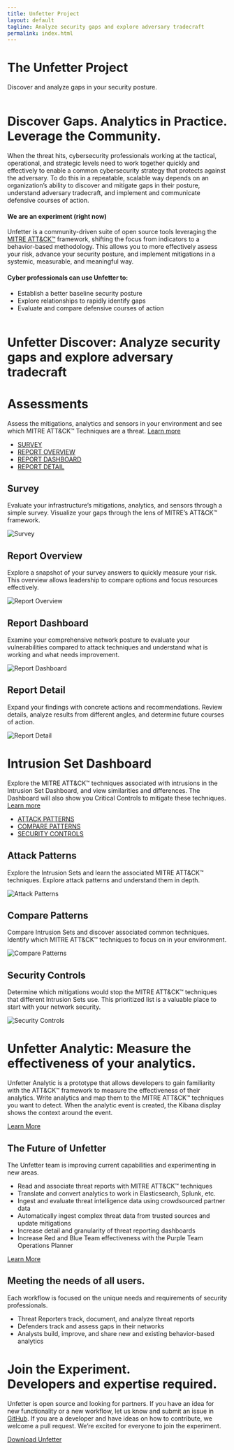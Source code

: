 ```yaml
---
title: Unfetter Project
layout: default
tagline: Analyze security gaps and explore adversary tradecraft
permalink: index.html
---
```



<div class="container-fluid mt-5 mb-3 my-sm-5"><!--INTRO/HEADER-->
    <div class="row justify-content-center">
        <div class="col-sm-8 text-center">
            <h1 class="hero">The Unfetter Project</h1>
            <p class="lead">Discover and analyze gaps in your security posture.</p>
        </div>
        <div class="col-12 text-center header-img pt-sm-5">
            <img class="img-fluid" src="./images/unfetter_header3_sm_lt.png" alt="">
        </div>
    </div>
</div><!-- /.container -->

<div class="container my-lg-5 pb-5 py-lg-5"><!--FIRST TEXT BLOCK-->
    <div class="row">
        <div class="col text-center">
            <h1>Discover Gaps. Analytics in Practice. Leverage the Community.</h1>
        </div>
    </div>
    <div class="row mt-sm-3 justify-content-center">
        <div class="col-lg-9">
            <p>
                When the threat hits, cybersecurity professionals working at the tactical,
                operational, and strategic levels need to work together quickly and effectively to
                enable a common cybersecurity strategy that protects against the adversary. To do
                this in a repeatable, scalable way depends on an organization’s ability to discover
                and mitigate gaps in their posture, understand adversary tradecraft, and implement and communicate
                defensive courses of action.
            </p>
        </div>
    </div>
    <div class="row py-sm-5 px-3 pb-5 mb-5">
        <div class="col-sm-6 mb-sm-5">
            <h4>We are an experiment (right now)</h4>
            <p>
                Unfetter is a community-driven suite of open source tools
                leveraging the <a href="https://attack.mitre.org/wiki/Main_Page">MITRE ATT&CK™</a> framework,
                shifting the
                focus from indicators to a behavior-based
                methodology. This allows you to more effectively assess
                your risk, advance your security posture, and implement
                mitigations in a systemic, measurable, and meaningful way.
            </p>
        </div>
        <div class="col-sm-6 mb-5">
            <h4>Cyber professionals can use Unfetter to:</h4>
            <ul>
                <li>Establish a better baseline security posture</li>
                <li>Explore relationships to rapidly identify gaps</li>
                <li>Evaluate and compare defensive courses of action</li>
            </ul>
        </div>
    </div>
</div>

<div class="container-fluid text-center divider-image"><!--DIVIDER IMAGE-->
    <div class="row align-items-end divider-row1">
        <div class="col-6 py-5 mb-5">
            <img class="img-fluid" src="./images/pretties_2.png" alt="">
        </div>
        <div class="col-6">
            <img class="img-fluid" src="./images/pretties_1.png" alt="">
        </div>
    </div>
</div>

<div class="container-fluid bg-black my-sm-5 pb-sm-5 pb-3">
    <div class="container py-5"><!--FIRST CAROUSEL-->
        <div class="row justify-content-center py-sm-5 py-3">
            <div class="col-lg-8 text-center">
                <h1><b>Unfetter Discover:</b> Analyze security
                    gaps and explore adversary tradecraft</h1>
            </div>
        </div>
        <div class="row">
            <div class="col text-center">
                <h1>Assessments</h1>
            </div>
        </div>
        <div class="row mt-lg-3 justify-content-center">
            <div class="col-lg-9">
                <p class="text-light text-center">
                    Assess the mitigations, analytics and sensors in your environment and see which MITRE
                    ATT&CK™ Techniques are a threat. <a href="discover-overview.html">Learn
                    more</a></p>
            </div>
        </div>
        <div class="row text-center my-3">
            <div class="col mx-auto">
                <ul class="nav nav-pills center-pills">
                    <li class="nav-item"><a class="nav-link active" data-toggle="pill" href="#home">SURVEY</a></li>
                    <li class="nav-item"><a class="nav-link" data-toggle="pill" href="#menu1">REPORT OVERVIEW</a></li>
                    <li class="nav-item"><a class="nav-link" data-toggle="pill" href="#menu2">REPORT DASHBOARD</a></li>
                    <li class="nav-item"><a class="nav-link" data-toggle="pill" href="#menu3">REPORT DETAIL</a></li>
                </ul>
            </div>
        </div>
        <div class="tab-content">
            <div id="home" class="tab-pane fade show active">
                <div class="row">
                    <div class="col-lg-4 order-lg-2 mt-lg-5">
                        <h2 class="text-center text-lg-left">Survey</h2>
                        <p class="text-center text-lg-left">
                            Evaluate your infrastructure’s mitigations, analytics, and sensors through a simple survey. Visualize your gaps through the lens of MITRE’s ATT&CK™ framework.
                        </p>
                    </div>
                    <div class="col-lg-8 order-lg-1 my-lg-3 mb-3">
                        <img class="d-block w-100" src="./images/slides/UF_Monitor_survey.png" alt="Survey">
                    </div>
                </div>
            </div>
            <div id="menu1" class="tab-pane fade">
                <div class="row">
                    <div class="col-lg-4 order-lg-2 mt-lg-5">
                        <h2 class="text-center text-lg-left">Report Overview</h2>
                        <p class="text-center text-lg-left">
                            Explore a snapshot of your survey answers to quickly measure your risk. This overview allows leadership to compare options and focus resources effectively.
                        </p>
                    </div>
                    <div class="col-lg-8 order-lg-1 my-lg-3 mb-3">
                        <img class="d-block w-100" src="./images/slides/UF_Monitor_report_overview.png"
                             alt="Report Overview">
                    </div>
                </div>
            </div>
            <div id="menu2" class="tab-pane fade">
                <div class="row">
                    <div class="col-lg-4 order-lg-2 mt-lg-5">
                        <h2 class="text-center text-lg-left">Report Dashboard</h2>
                        <p class="text-center text-lg-left">
                            Examine your comprehensive network posture to evaluate your vulnerabilities compared to attack techniques and understand what is working and what needs improvement.
                        </p>
                    </div>
                    <div class="col-lg-8 order-lg-1 my-lg-3 mb-3">
                        <img class="d-block w-100" src="./images/slides/UF_Monitor_report_dashboard.png"
                             alt="Report Dashboard">
                    </div>
                </div>
            </div>
            <div id="menu3" class="tab-pane fade">
                <div class="row">
                    <div class="col-lg-4 order-lg-2 mt-lg-5">
                        <h2 class="text-center text-lg-left">Report Detail</h2>
                        <p class="text-center text-lg-left">
                            Expand your findings with concrete actions and recommendations. Review details, analyze results from different angles, and determine future courses of action.
                        </p>
                    </div>
                    <div class="col-lg-8 order-lg-1 my-lg-3 mb-3">
                        <img class="d-block w-100" src="./images/slides/UF_Monitor_report_detail.png"
                             alt="Report Detail">
                    </div>
                </div>
            </div>
        </div>
    </div>
    <div class="container mb-5"><!--SECOND CAROUSEL-->
        <div class="row">
            <div class="col text-center">
                <h1>Intrusion Set Dashboard</h1>
            </div>
        </div>
        <div class="row mt-lg-3 justify-content-center">
            <div class="col-lg-9">
                <p class="text-light text-center">
                    Explore the MITRE ATT&CK™ techniques associated with intrusions in the Intrusion Set
                    Dashboard, and view similarities and differences. The Dashboard will also show you
                    Critical Controls to mitigate these techniques. <a
                        href="discover-overview.html">Learn more</a>
                </p>
            </div>
        </div>
        <div class="row text-center my-3">
            <div class="col mx-auto">
                <ul class="nav nav-pills center-pills">
                    <li class="nav-item"><a class="nav-link active" data-toggle="pill" href="#home2">ATTACK PATTERNS</a>
                    </li>
                    <li class="nav-item"><a class="nav-link" data-toggle="pill" href="#menu12">COMPARE PATTERNS</a></li>
                    <li class="nav-item"><a class="nav-link" data-toggle="pill" href="#menu22">SECURITY CONTROLS</a>
                    </li>
                </ul>
            </div>
        </div>
        <div class="tab-content">
            <div id="home2" class="tab-pane fade show active">
                <div class="row mb-5 pb-5">
                    <div class="col-lg-4 mt-lg-5">
                        <h2 class="text-center text-lg-left">Attack Patterns</h2>
                        <p class="text-center text-lg-left">
                            Explore the Intrusion Sets and learn the associated MITRE ATT&CK™ techniques.  Explore attack patterns and understand them in depth.
                        </p>
                    </div>
                    <div class="col-lg-8 my-lg-3 mb-3">
                        <img class="d-block w-100" src="./images/slides/UF_Monitor_attack_patterns.png"
                             alt="Attack Patterns">
                    </div>
                </div>
            </div>
            <div id="menu12" class="tab-pane fade">
                <div class="row mb-5 pb-5">
                    <div class="col-lg-4 mt-lg-5">
                        <h2 class="text-center text-lg-left">Compare Patterns</h2>
                        <p class="text-center text-lg-left">
                            Compare Intrusion Sets and discover associated common techniques. Identify which MITRE ATT&CK™ techniques to focus on in your environment.
                        </p>
                    </div>
                    <div class="col-lg-8 my-lg-3 mb-3">
                        <img class="d-block w-100" src="./images/slides/UF_Monitor_compare_patterns.png"
                             alt="Compare Patterns">
                    </div>
                </div>
            </div>
            <div id="menu22" class="tab-pane fade">
                <div class="row mb-5 pb-5">
                    <div class="col-lg-4 mt-lg-5">
                        <h2 class="text-center text-lg-left">Security Controls</h2>
                        <p class="text-center text-lg-left">
                            Determine which mitigations would stop the MITRE ATT&CK™ techniques that different Intrusion Sets use. This prioritized list is a valuable place to start with your network security.
                        </p>
                    </div>
                    <div class="col-lg-8 my-lg-3 mb-3">
                        <img class="d-block w-100" src="./images/slides/UF_Monitor_security_controls.png"
                             alt="Security Controls">
                    </div>
                </div>
            </div>
        </div>
    </div>
   <div class="container-fluid text-center divider-image"><!--DIVIDER IMAGE-->
        <div class="row align-items-end divider-row2">
            <div class="col">
                <img class="img-fluid" src="./images/pretties_3.png" alt="">
            </div>
            <div class="col">
                <img class="img-fluid" src="./images/pretties_4.png" alt="">
            </div>
        </div>
    </div>
</div>
<div class="container mb-sm-5 mt-5 py-5">
    <div class="row justify-content-center mt-sm-5 mt-3 pt-sm-5 pt-4">
        <div class="col-lg-8 text-center">
            <h1 class="text-aqua"><b>Unfetter Analytic:</b> Measure the
                effectiveness of your analytics.</h1>
        </div>
    </div>
    <div class="row mb-sm-4 pb-sm-4">
        <div class="col text-center">
            <p>
                Unfetter Analytic is a prototype that allows developers to gain familiarity with the
                ATT&CK™ framework to measure the effectiveness of their analytics. Write analytics and
                map them to the MITRE ATT&CK™ techniques you want to detect. When the analytic
                event is created, the Kibana display shows the context around the event.
            </p>
            <a href="analytics-overview.html" class="btn btn-primary btn-aqua">Learn
                More</a>
        </div>
    </div>
</div>

<div class="container-fluid"><!--COLORED FOOTER-->
    <div class="row">
        <div class="col-lg-6 bg-blue text-light p-sm-5">
            <div class="row justify-content-end">
                <div class="col-lg-8 p-5 px-lg-3 align-self-center">
                    <h2>The Future of Unfetter</h2>
                    <p class="text-light">
                        The Unfetter team is improving current capabilities and experimenting in new areas.
                    </p>
                    <ul class="text-light">
                        <li>Read and associate threat reports with MITRE ATT&CK™ techniques
                        </li>
                        <li>Translate and convert analytics to work in
                            Elasticsearch, Splunk, etc.
                        </li>
                        <li>Ingest and evaluate threat intelligence data using
                            crowdsourced partner data
                        </li>
                        <li>Automatically ingest complex threat data from trusted
                            sources and update mitigations
                        </li>
                        <li>Increase detail and granularity of threat reporting
                            dashboards
                        </li>
                        <li>Increase Red and Blue Team effectiveness with the Purple Team Operations Planner</li>
                    </ul>
                    <a href="unfetter-future.html" class="btn btn-outline-secondary btn-white">Learn More</a>
                </div>
            </div>
        </div>
        <div class="col-lg-6 bg-aqua text-light p-sm-5">
            <div class="row justify-content-start">
                <div class="col-lg-8 p-5 px-lg-3 align-self-center">
                    <img class="img-fluid rounded mb-3 mx-auto d-block" src="./images/pretties_6.png" alt="">
                    <h2>Meeting the needs of all users.</h2>
                    <p class="text-light">
                        Each workflow is focused on the unique needs
                        and requirements of security professionals.
                    </p>
                    <ul class="text-light">
                        <li>Threat Reporters track, document, and analyze threat
                            reports
                        </li>
                        <li>Defenders track and assess gaps in their networks</li>
                        <li>Analysts build, improve, and share new and existing
                            behavior-based analytics
                        </li>
                    </ul>
                </div>
            </div>
        </div>
    </div>
</div>

<div class="container-fluid bg-dkgrey py-5"><!--DARK CALLOUT-->
    <div class="container">
        <div class="row align-items-center py-sm-3">
            <div class="col-lg-6 align-self-center text-primary img-bkgd py-5 p-lg-5">
                <h1 class="py-sm-5">Join the Experiment.<br>
                    Developers and
                    expertise required.</h1>
            </div>
            <div class="col-lg-6">
                <p class="text-light">
                    Unfetter is open source and looking for partners. If you have
                    an idea for new functionality or a new workflow, let us know
                    and submit an issue in <a href="https://github.com/unfetter-discover/unfetter">GitHub</a>. If you are a developer and
                    have ideas on how to contribute, we welcome a pull request. We’re excited for everyone to join the experiment.
                </p>
                <a name="" id="" class="btn btn-primary" href="https://github.com/unfetter-discover/unfetter"
                   role="button">Download Unfetter</a>
            </div>
        </div>
    </div>
</div>

